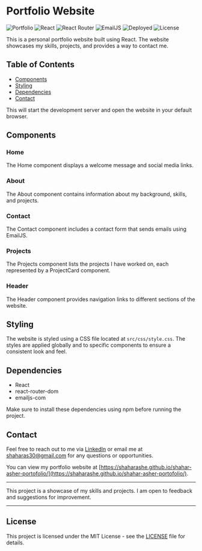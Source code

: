 # Portfolio Website

![Portfolio](https://img.shields.io/badge/Project-Portfolio-orange)
![React](https://img.shields.io/badge/Frontend-React-blue)
![React Router](https://img.shields.io/badge/Router-react--router--dom-blueviolet)
![EmailJS](https://img.shields.io/badge/Email-EmailJS-red)
![Deployed](https://img.shields.io/badge/Deployed-GitHub%20Pages-brightgreen)
![License](https://img.shields.io/badge/License-MIT-green)

This is a personal portfolio website built using React. The website showcases my skills, projects, and provides a way to contact me.

## Table of Contents

- [Components](#components)
- [Styling](#styling)
- [Dependencies](#dependencies)
- [Contact](#contact)

This will start the development server and open the website in your default browser.

## Components

### Home

The Home component displays a welcome message and social media links.

### About

The About component contains information about my background, skills, and projects.

### Contact

The Contact component includes a contact form that sends emails using EmailJS.

### Projects

The Projects component lists the projects I have worked on, each represented by a ProjectCard component.

### Header

The Header component provides navigation links to different sections of the website.

## Styling

The website is styled using a CSS file located at `src/css/style.css`. The styles are applied globally and to specific components to ensure a consistent look and feel.

## Dependencies

- React
- react-router-dom
- emailjs-com

Make sure to install these dependencies using npm before running the project.

## Contact

Feel free to reach out to me via [LinkedIn](https://www.linkedin.com/in/shahar-asher-71ba82219/) or email me at [shaharas30@gmail.com](mailto:shaharas30@gmail.com) for any questions or opportunities.

You can view my portfolio website at [https://shaharashe.github.io/shahar-asher-portofolio/](https://shaharashe.github.io/shahar-asher-portofolio/).

---

This project is a showcase of my skills and projects. I am open to feedback and suggestions for improvement.

---

## License

This project is licensed under the MIT License - see the [LICENSE](LICENSE) file for details.
